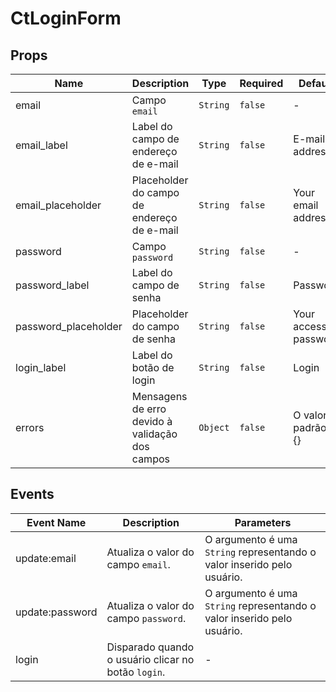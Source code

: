 # CtLoginForm

## Props

<!-- @vuese:CtLoginForm:props:start -->
|Name|Description|Type|Required|Default|
|---|---|---|---|---|
|email|Campo `email`|`String`|`false`|-|
|email_label|Label do campo de endereço de e-mail|`String`|`false`|E-mail address|
|email_placeholder|Placeholder do campo de endereço de e-mail|`String`|`false`|Your email address|
|password|Campo `password`|`String`|`false`|-|
|password_label|Label do campo de senha|`String`|`false`|Password|
|password_placeholder|Placeholder do campo de senha|`String`|`false`|Your access password|
|login_label|Label do botão de login|`String`|`false`|Login|
|errors|Mensagens de erro devido à validação dos campos|`Object`|`false`|O valor padrão é: {}|

<!-- @vuese:CtLoginForm:props:end -->


## Events

<!-- @vuese:CtLoginForm:events:start -->
|Event Name|Description|Parameters|
|---|---|---|
|update:email|Atualiza o valor do campo `email`.|O argumento é uma `String` representando o valor inserido pelo usuário.|
|update:password|Atualiza o valor do campo `password`.|O argumento é uma `String` representando o valor inserido pelo usuário.|
|login|Disparado quando o usuário clicar no botão `login`.|-|

<!-- @vuese:CtLoginForm:events:end -->


